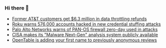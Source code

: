 ### Hi there 👋

<!--START_SECTION:feed-->
* [Former AT&T customers get $6.3 million in data throttling refunds](https://www.bleepingcomputer.com/news/mobile/former-atandt-customers-get-63-million-in-data-throttling-refunds/)
* [Roku warns 576,000 accounts hacked in new credential stuffing attacks](https://www.bleepingcomputer.com/news/security/roku-warns-576-000-accounts-hacked-in-new-credential-stuffing-attacks/)
* [Palo Alto Networks warns of PAN-OS firewall zero-day used in attacks](https://www.bleepingcomputer.com/news/security/palo-alto-networks-warns-of-pan-os-firewall-zero-day-used-in-attacks/)
* [CISA makes its "Malware Next-Gen" analysis system publicly available](https://www.bleepingcomputer.com/news/security/cisa-makes-its-malware-next-gen-analysis-system-publicly-available/)
* [OpenTable is adding your first name to previously anonymous reviews](https://www.bleepingcomputer.com/news/technology/opentable-is-adding-your-first-name-to-previously-anonymous-reviews/)
<!--END_SECTION:feed-->

<!--
**frankenk/frankenk** is a ✨ _special_ ✨ repository because its `README.md` (this file) appears on your GitHub profile.

Here are some ideas to get you started:

- 🔭 I’m currently working on ...
- 🌱 I’m currently learning ...
- 👯 I’m looking to collaborate on ...
- 🤔 I’m looking for help with ...
- 💬 Ask me about ...
- 📫 How to reach me: ...
- 😄 Pronouns: ...
- ⚡ Fun fact: ...
-->



